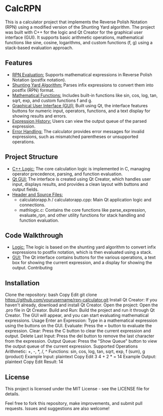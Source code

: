 # CalcRPN

This is a calculator project that implements the Reverse Polish Notation (RPN) using a modified version of the Shunting Yard algorithm. The project was built with C++ for the logic and Qt Creator for the graphical user interface (GUI). It supports basic arithmetic operations, mathematical functions like sine, cosine, logarithms, and custom functions (f, g) using a stack-based evaluation approach.

## Features
- <ins>RPN Evaluation:</ins> Supports mathematical expressions in Reverse Polish Notation (postfix notation).
- <ins>Shunting Yard Algorithm:</ins> Parses infix expressions to convert them into postfix (RPN) format.
- <ins>Mathematical Functions:</ins> Includes built-in functions like sin, cos, log, tan, sqrt, exp, and custom functions f and g.
- <ins>Graphical User Interface (GUI):</ins> Built using Qt, the interface features buttons for numeric input, operators, functions, and a text display for showing results and errors.
- <ins>Expression History:</ins> Users can view the output queue of the parsed expression.
- <ins>Error Handling:</ins> The calculator provides error messages for invalid expressions, such as mismatched parentheses or unsupported operations.

## Project Structure
- <ins>C++ Logic:</ins> The core calculation logic is implemented in C, managing operator precedence, parsing, and function evaluation.
- <ins>Qt GUI:</ins> The interface is created using Qt Creator, which handles user input, displays results, and provides a clean layout with buttons and output fields.
- <ins>Header and Source Files:</ins>
    - calculatorapp.h / calculatorapp.cpp: Main Qt application logic and connections.
    - mathlogic.c: Contains the core functions like parse_expression, evaluate_rpn, and other utility functions for stack handling and function evaluation.
## Code Walkthrough
- <ins>Logic:</ins> The logic is based on the shunting yard algorithm to convert infix expressions to postfix notation, which is then evaluated using a stack.
- <ins>GUI:</ins> The Qt interface contains buttons for the various operations, a text box for showing the current expression, and a display for showing the output.
Contributing

## Installation
Clone the repository:
bash
Copy
Edit
git clone https://github.com/yourusername/rpn-calculator.git
Install Qt Creator: If you haven't already, download and install Qt Creator.
Open the project: Open the .pro file in Qt Creator.
Build and Run: Build the project and run it through Qt Creator. The GUI will appear, and you can start evaluating mathematical expressions.
Usage
Enter an Expression: Type in a mathematical expression using the buttons on the GUI.
Evaluate: Press the = button to evaluate the expression.
Clear: Press the C button to clear the current expression and output.
Delete Last Input: Press the del button to remove the last character from the expression.
Output Queue: Press the "Show Queue" button to view the output queue of the current expression.
Supported Operations
Arithmetic: +, -, *, /, ^
Functions: sin, cos, log, tan, sqrt, exp, f (sum), g (product)
Example Input:
plaintext
Copy
Edit
3 4 + 2 * = 14
Example Output:
plaintext
Copy
Edit
Result: 14


## License
This project is licensed under the MIT License - see the LICENSE file for details.

Feel free to fork this repository, make improvements, and submit pull requests. Issues and suggestions are also welcome!
